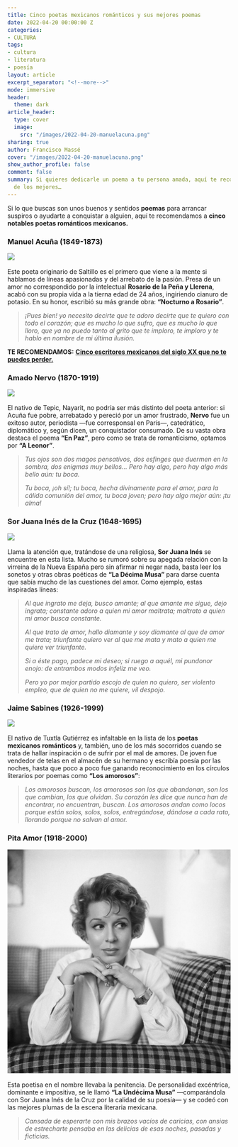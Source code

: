 ```yaml
---
title: Cinco poetas mexicanos románticos y sus mejores poemas
date: 2022-04-20 00:00:00 Z
categories:
- CULTURA
tags:
- cultura
- literatura
- poesía
layout: article
excerpt_separator: "<!--more-->"
mode: immersive
header:
  theme: dark
article_header:
  type: cover
  image:
    src: "/images/2022-04-20-manuelacuna.png"
sharing: true
author: Francisco Massé
cover: "/images/2022-04-20-manuelacuna.png"
show_author_profile: false
comment: false
summary: Si quieres dedicarle un poema a tu persona amada, aquí te recomendamos cinco
  de los mejores…
---
```


Si lo que buscas son unos buenos y sentidos **poemas** para arrancar suspiros o ayudarte a conquistar a alguien, aquí te recomendamos a **cinco notables poetas románticos mexicanos.**

### Manuel Acuña (1849-1873)

![](https://upload.wikimedia.org/wikipedia/commons/thumb/e/e3/Manuel_Acu%C3%B1a.jpg/676px-Manuel_Acu%C3%B1a.jpg)

Este poeta originario de Saltillo es el primero que viene a la mente si hablamos de líneas apasionadas y del arrebato de la pasión. Presa de un amor no correspondido por la intelectual **Rosario de la Peña y Llerena**, acabó con su propia vida a la tierna edad de 24 años, ingiriendo cianuro de potasio. En su honor, escribió su más grande obra: **“Nocturno a Rosario”**.

> _¡Pues bien! yo necesito
> decirte que te adoro
> decirte que te quiero
> con todo el corazón;
> que es mucho lo que sufro,
> que es mucho lo que lloro,
> que ya no puedo tanto
> al grito que te imploro,
> te imploro y te hablo en nombre
> de mi última ilusión._

**TE RECOMENDAMOS:** [**Cinco escritores mexicanos del siglo XX que no te puedes perder.**](https://blog.tonoysumariachi.com/cultura/2022/08/29/cinco-escritores-mexicanos-del-siglo-xx-que-no-te-puedes-perder.html)

### Amado Nervo (1870-1919)

![](https://cdn.zendalibros.com/wp-content/uploads/2018/03/poemas-de-amado-nervo.jpg)

El nativo de Tepic, Nayarit, no podría ser más distinto del poeta anterior: si Acuña fue pobre, arrebatado y pereció por un amor frustrado, **Nervo** fue un exitoso autor, periodista —fue corresponsal en París—, catedrático, diplomático y, según dicen, un conquistador consumado. De su vasta obra destaca el poema **“En Paz”**, pero como se trata de romanticismo, optamos por **“A Leonor”**.

> _Tus ojos son dos magos pensativos,
> dos esfinges que duermen en la sombra,
> dos enigmas muy bellos… Pero hay algo,
> pero hay algo más bello aún: tu boca._
>
> _Tu boca, ¡oh sí!; tu boca, hecha divinamente
> para el amor, para la cálida
> comunión del amor, tu boca joven;
> pero hay algo mejor aún: ¡tu alma!_

### Sor Juana Inés de la Cruz (1648-1695)

![](https://upload.wikimedia.org/wikipedia/commons/5/5a/Sor_Juana_by_Miguel_Cabrera_%28cropped%29.jpg)

Llama la atención que, tratándose de una religiosa, **Sor Juana Inés** se encuentre en esta lista. Mucho se rumoró sobre su apegada relación con la virreina de la Nueva España pero sin afirmar ni negar nada, basta leer los sonetos y otras obras poéticas de **“La Décima Musa”** para darse cuenta que sabía mucho de las cuestiones del amor. Como ejemplo, estas inspiradas líneas:

> _Al que ingrato me deja, busco amante;
> al que amante me sigue, dejo ingrata;
> constante adoro a quien mi amor maltrata;
> maltrato a quien mi amor busca constante._
>
> _Al que trato de amor, hallo diamante
> y soy diamante al que de amor me trata;
> triunfante quiero ver al que me mata
> y mato a quien me quiere ver triunfante._
>
> _Si a éste pago, padece mi deseo;
> si ruego a aquél, mi pundonor enojo:
> de entrambos modos infeliz me veo._
>
> _Pero yo por mejor partido escojo
> de quien no quiero, ser violento empleo,
> que de quien no me quiere, vil despojo._

### Jaime Sabines (1926-1999)

![](https://cdn.zendalibros.com/wp-content/uploads/2018/10/yo-no-lo-se-d-e-cierto-jaime-sabines.jpg)

El nativo de Tuxtla Gutiérrez es infaltable en la lista de los **poetas** **mexicanos** **románticos** y, también, uno de los más socorridos cuando se trata de hallar inspiración o de sufrir por el mal de amores. De joven fue vendedor de telas en el almacén de su hermano y escribía poesía por las noches, hasta que poco a poco fue ganando reconocimiento en los círculos literarios por poemas como **“Los amorosos”**:

> _Los amorosos buscan,
> los amorosos son los que abandonan,
> son los que cambian, los que olvidan.
> Su corazón les dice que nunca han de encontrar,
> no encuentran, buscan.
> Los amorosos andan como locos
> porque están solos, solos, solos,
> entregándose, dándose a cada rato,
> llorando porque no salvan al amor._

### Pita Amor (1918-2000)

![](/images/2022-04-20-pita.jpeg)

Esta poetisa en el nombre llevaba la penitencia. De personalidad excéntrica, dominante e impositiva, se le llamó **“La Undécima Musa”** —comparándola con Sor Juana Inés de la Cruz por la calidad de su poesía— y se codeó con las mejores plumas de la escena literaria mexicana.

> _Cansada de esperarte
> con mis brazos vacíos de caricias,
> con ansias de estrecharte
> pensaba en las delicias
> de esas noches, pasadas y ficticias._
